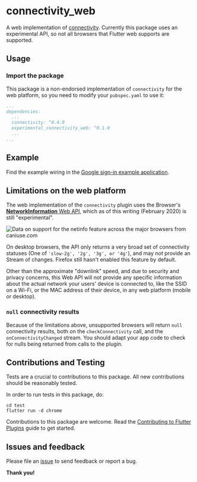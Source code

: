 # connectivity_web

A web implementation of [connectivity](https://pub.dev/connectivity/connectivity). Currently this package uses an experimental API, so not all browsers that Flutter web supports are supported.

## Usage

### Import the package

This package is a non-endorsed implementation of `connectivity` for the web platform, so you need to modify your `pubspec.yaml` to use it:

```yaml
...
dependencies:
  ...
  connectivity: ^0.4.9
  experimental_connectivity_web: ^0.1.0
  ...
...
```

## Example

Find the example wiring in the [Google sign-in example application](https://github.com/flutter/plugins/blob/master/packages/connectivity/connectivity/example/lib/main.dart).

## Limitations on the web platform

The web implementation of the `connectivity` plugin uses the Browser's [**NetworkInformation** Web API](https://developer.mozilla.org/en-US/docs/Web/API/NetworkInformation), which as of this writing (February 2020) is still "experimental".

![Data on support for the netinfo feature across the major browsers from caniuse.com](https://caniuse.bitsofco.de/image/netinfo.png)

On desktop browsers, the API only returns a very broad set of connectivity statuses (One of `'slow-2g', '2g', '3g', or '4g'`), and may *not* provide an Stream of changes. Firefox still hasn't enabled this feature by default.

Other than the approximate "downlink" speed, and due to security and privacy concerns, this Web API will not provide any specific information about the actual network your users' device is connected to, like the SSID on a Wi-Fi, or the MAC address of their device, in any web platform (mobile or desktop).

### `null` connectivity results

Because of the limitations above, unsupported browsers will return `null` connectivity results, both on the `checkConnectivity` call, and the `onConnectivityChanged` stream. You should adapt your app code to check for nulls being returned from calls to the plugin.

## Contributions and Testing

Tests are a crucial to contributions to this package. All new contributions should be reasonably tested.

In order to run tests in this package, do:

```
cd test
flutter run -d chrome
```

Contributions to this package are welcome. Read the [Contributing to Flutter Plugins](https://github.com/flutter/plugins/blob/master/CONTRIBUTING.md) guide to get started.

## Issues and feedback

Please file an [issue](https://github.com/ditman/plugins/issues/new)
to send feedback or report a bug.

**Thank you!**
